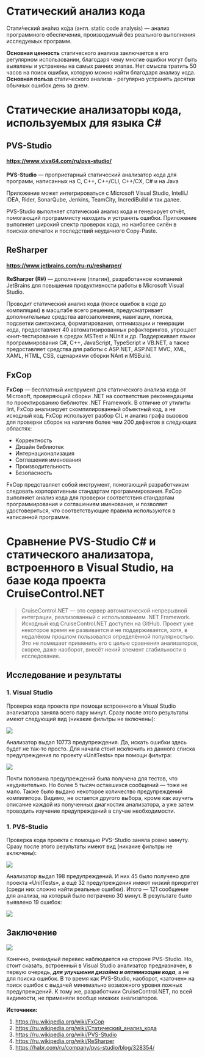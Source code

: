 # **Статический анализ кода**

Стати́ческий ана́лиз ко́да (англ. static code analysis) — анализ программного обеспечения, производимый без реального выполнения исследуемых программ.

**Основная ценность** статического анализа заключается в его регулярном использовании, благодаря чему многие ошибки могут быть выявлены и устранены на самых ранних этапах. Нет смысла тратить 50 часов на поиск ошибки, которую можно найти благодаря анализу кода. **Основная польза** статического анализа - регулярно устранять десятки обычных ошибок день за днем.

# **Статические анализаторы кода, используемых для языка C#**

## PVS-Studio
#### https://www.viva64.com/ru/pvs-studio/

**PVS-Studio** — проприетарный статический анализатор кода для программ, написанных на С, C++, C++/CLI, C++/CX, C# и на Java

Приложение может интегрироваться с Microsoft Visual Studio, IntelliJ IDEA, Rider, SonarQube, Jenkins, TeamCity, IncrediBuild и так далее.

PVS-Studio выполняет статический анализ кода и генерирует отчёт, помогающий программисту находить и устранять ошибки. Приложение выполняет широкий спектр проверок кода, но наиболее силён в поисках опечаток и последствий неудачного Copy-Paste.

## ReSharper
#### https://www.jetbrains.com/ru-ru/resharper/

**ReSharper (R#)** — дополнение (плагин), разработанное компанией JetBrains для повышения продуктивности работы в Microsoft Visual Studio.

Проводит статический анализ кода (поиск ошибок в коде до компиляции) в масштабе всего решения, предусматривает дополнительные средства автозаполнения, навигации, поиска, подсветки синтаксиса, форматирования, оптимизации и генерации кода, предоставляет 40 автоматизированных рефакторингов, упрощает юнит-тестирование в средах MSTest и NUnit и др. Поддерживает языки программирования C#, C++, JavaScript, TypeScript и VB.NET, а также предоставляет средства для работы с ASP.NET, ASP.NET MVC, XML, XAML, HTML, CSS, сценариями сборки NAnt и MSBuild.


## FxCop

**FxCop** — бесплатный инструмент для статического анализа кода от Microsoft, проверяющий сборки .NET на соответствие рекомендациям по проектированию библиотек .NET Framework. В отличие от утилиты lint, FxCop анализирует скомпилированный объектный код, а не исходный код. FxCop использует разбор CIL и анализ графа вызовов для проверки сборок на наличие более чем 200 дефектов в следующих областях:

- Корректность
- Дизайн библиотек
- Интернационализация
- Соглашения именования
- Производительность
- Безопасность

FxCop представляет собой инструмент, помогающий разработчикам следовать корпоративным стандартам программирования. FxCop выполняет анализ кода для проверки соответствия стандартам программирования и соглашениям именования, и позволяет удостовериться, что соответствующие правила используются в написанной программе.

# **Сравнение PVS-Studio C# и статического анализатора, встроенного в Visual Studio, на базе кода проекта CruiseControl.NET**
>CruiseControl.NET — это сервер автоматической непрерывной интеграции, реализованный с использованием .NET Framework. Исходный код CruiseControl.NET доступен на GitHub. Проект уже некоторое время не развивается и не поддерживается, хотя, в недалёком прошлом пользовался определённой популярностью. Это не помешает применить его с целью сравнения анализаторов, скорее, даже наоборот, внесёт некий элемент стабильности в исследование. 

## **Исследование и результаты**
### **1. Visual Studio**

Проверка кода проекта при помощи встроенного в Visual Studio анализатора заняла всего пару минут. Сразу после этого результаты имеют следующий вид (никакие фильтры не включены):

![](https://hsto.org/getpro/habr/post_images/629/9fa/c08/6299fac082ad314ea7ce27855f6568ff.png)

Анализатор выдал 10773 предупреждения. Да, искать ошибки здесь будет не так-то просто. Для начала стоит исключить из данного списка предупреждения по проекту «UnitTests» при помощи фильтра:

![](https://hsto.org/getpro/habr/post_images/ca9/a9e/cf7/ca9a9ecf75696932f5dbc52c17c6b8db.png)

Почти половина предупреждений была получена для тестов, что неудивительно. Но более 5 тысяч оставшихся сообщений — тоже не мало. Также было выдано некоторое количество предупреждений компилятора. Видимо, не остается другого выбора, кроме как изучить описание каждой из полученных диагностик анализатора, а уже затем проводить изучение предупреждений в случае необходимости.

### **1. PVS-Studio**

Проверка кода проекта с помощью PVS-Studio заняла ровно минуту. Сразу после этого результаты имеют вид (никакие фильтры не включены):

![](https://hsto.org/getpro/habr/post_images/4e3/66d/b33/4e366db33c298ad0aae79b80f11a8faf.png)

Анализатор выдал 198 предупреждений. И них 45 было получено для проекта «UnitTests», а ещё 32 предупреждения имеют низкий приоритет (среди них сложно найти реальные ошибки). Итого — 121 сообщение для анализа, на который было потрачено 30 минут. В результате было выявлено 19 ошибок:

![](https://hsto.org/getpro/habr/post_images/4da/4f8/4ef/4da4f84ef9a12d0532aa2a5cf40cdb66.png)

## **Заключение**

![](https://hsto.org/getpro/habr/post_images/7d1/4d0/f62/7d14d0f627ad2ca5fb68d6582fe60c1e.png)

Конечно, очевидный перевес наблюдается на стороне PVS-Studio. Но, стоит сказать, встроенный в Visual Studio анализатор предназначен, в первую очередь, ***для улучшения дизайна и оптимизации кода***, а не для поиска ошибок. В то время как PVS-Studio, наоборот, «заточен» на поиск ошибок с выдачей минимально возможного уровня ложных предупреждений. К тому же, разработчики CruiseControl.NET, по всей видимости, не применяли вообще никаких анализаторов.


**Источники:** 
1. https://ru.wikipedia.org/wiki/FxCop
2. https://ru.wikipedia.org/wiki/Статический_анализ_кода
3. https://ru.wikipedia.org/wiki/PVS-Studio
4. https://ru.wikipedia.org/wiki/ReSharper
5. https://habr.com/ru/company/pvs-studio/blog/328354/